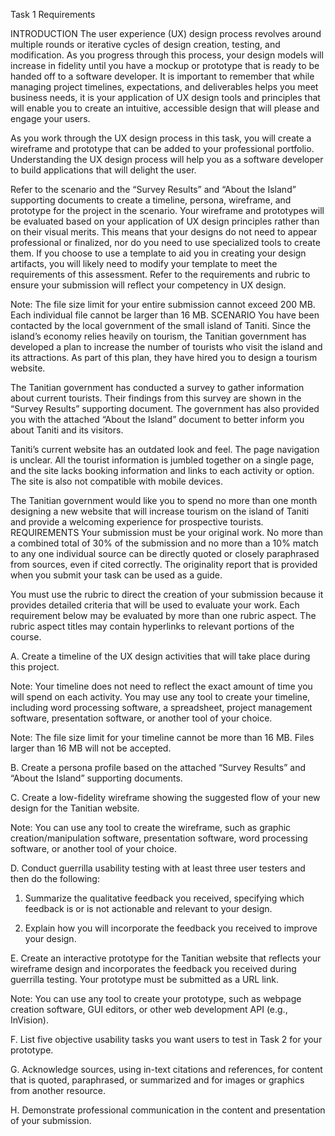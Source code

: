 Task 1 Requirements

INTRODUCTION
The user experience (UX) design process revolves around multiple rounds or iterative cycles of design creation, testing, and modification. As you progress through this process, your design models will increase in fidelity until you have a mockup or prototype that is ready to be handed off to a software developer. It is important to remember that while managing project timelines, expectations, and deliverables helps you meet business needs, it is your application of UX design tools and principles that will enable you to create an intuitive, accessible design that will please and engage your users.

As you work through the UX design process in this task, you will create a wireframe and prototype that can be added to your professional portfolio. Understanding the UX design process will help you as a software developer to build applications that will delight the user.

Refer to the scenario and the “Survey Results” and “About the Island” supporting documents to create a timeline, persona, wireframe, and prototype for the project in the scenario. Your wireframe and prototypes will be evaluated based on your application of UX design principles rather than on their visual merits. This means that your designs do not need to appear professional or finalized, nor do you need to use specialized tools to create them. If you choose to use a template to aid you in creating your design artifacts, you will likely need to modify your template to meet the requirements of this assessment. Refer to the requirements and rubric to ensure your submission will reflect your competency in UX design.

Note: The file size limit for your entire submission cannot exceed 200 MB. Each individual file cannot be larger than 16 MB.
SCENARIO
You have been contacted by the local government of the small island of Taniti. Since the island’s economy relies heavily on tourism, the Tanitian government has developed a plan to increase the number of tourists who visit the island and its attractions. As part of this plan, they have hired you to design a tourism website.

The Tanitian government has conducted a survey to gather information about current tourists. Their findings from this survey are shown in the “Survey Results” supporting document. The government has also provided you with the attached “About the Island” document to better inform you about Taniti and its visitors.

Taniti’s current website has an outdated look and feel. The page navigation is unclear. All the tourist information is jumbled together on a single page, and the site lacks booking information and links to each activity or option. The site is also not compatible with mobile devices.

The Tanitian government would like you to spend no more than one month designing a new website that will increase tourism on the island of Taniti and provide a welcoming experience for prospective tourists.
REQUIREMENTS
Your submission must be your original work. No more than a combined total of 30% of the submission and no more than a 10% match to any one individual source can be directly quoted or closely paraphrased from sources, even if cited correctly. The originality report that is provided when you submit your task can be used as a guide.

You must use the rubric to direct the creation of your submission because it provides detailed criteria that will be used to evaluate your work. Each requirement below may be evaluated by more than one rubric aspect. The rubric aspect titles may contain hyperlinks to relevant portions of the course.


A.  Create a timeline of the UX design activities that will take place during this project.
 

Note: Your timeline does not need to reflect the exact amount of time you will spend on each activity. You may use any tool to create your timeline, including word processing software, a spreadsheet, project management software, presentation software, or another tool of your choice.
 

Note: The file size limit for your timeline cannot be more than 16 MB. Files larger than 16 MB will not be accepted.
 

B.  Create a persona profile based on the attached “Survey Results” and “About the Island” supporting documents.
 

C.  Create a low-fidelity wireframe showing the suggested flow of your new design for the Tanitian website.
 

Note: You can use any tool to create the wireframe, such as graphic creation/manipulation software, presentation software, word processing software, or another tool of your choice.
 

D.  Conduct guerrilla usability testing with at least three user testers and then do the following:

1.  Summarize the qualitative feedback you received, specifying which feedback is or is not actionable and relevant to your design.

2.  Explain how you will incorporate the feedback you received to improve your design.
 

E.  Create an interactive prototype for the Tanitian website that reflects your wireframe design and incorporates the feedback you received during guerrilla testing. Your prototype must be submitted as a URL link.
 

Note: You can use any tool to create your prototype, such as webpage creation software, GUI editors, or other web development API (e.g., InVision).
 

F.  List five objective usability tasks you want users to test in Task 2 for your prototype.
 

G.  Acknowledge sources, using in-text citations and references, for content that is quoted, paraphrased, or summarized and for images or graphics from another resource.
 

H.  Demonstrate professional communication in the content and presentation of your submission.
